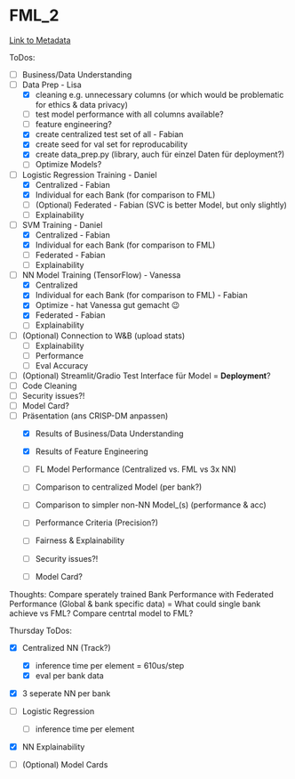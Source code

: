 # FML_2
[Link to Metadata](https://archive.ics.uci.edu/dataset/2/adult)

ToDos:

- [ ] Business/Data Understanding
- [ ] Data Prep - Lisa
  - [x] cleaning e.g. unnecessary columns (or which would be problematic for ethics & data privacy)
  - [ ] test model performance with all columns available?
  - [ ] feature engineering?
  - [x] create centralized test set of all - Fabian
  - [x] create seed for val set for reproducability
  - [x] create data_prep.py (library, auch für einzel Daten für deployment?)
  - [ ] Optimize Models?
- [ ] Logistic Regression Training - Daniel
  - [x] Centralized - Fabian
  - [x] Individual for each Bank (for comparison to FML)
  - [ ] (Optional) Federated - Fabian (SVC is better Model, but only slightly)
  - [ ] Explainability
- [ ] SVM Training - Daniel 
  - [x] Centralized - Fabian
  - [x] Individual for each Bank (for comparison to FML)
  - [ ] Federated - Fabian
  - [ ] Explainability
- [ ] NN Model Training (TensorFlow) - Vanessa
  - [x] Centralized
  - [x] Individual for each Bank (for comparison to FML) - Fabian
  - [x] Optimize - hat Vanessa gut gemacht 😉
  - [x] Federated - Fabian
  - [ ] Explainability
- [ ] (Optional) Connection to W&B (upload stats)
  - [ ] Explainability
  - [ ] Performance
  - [ ] Eval Accuracy
- [ ] (Optional) Streamlit/Gradio Test Interface für Model = **Deployment**?
- [ ] Code Cleaning
- [ ] Security issues?!
- [ ] Model Card?
- [ ] Präsentation (ans CRISP-DM anpassen)
  - [x] Results of Business/Data Understanding
  - [x] Results of Feature Engineering
  - [ ] FL Model Performance (Centralized vs. FML vs 3x NN)
  - [ ] Comparison to centralized Model (per bank?)
  - [ ] Comparison to simpler non-NN Model_(s) (performance & acc)
  - [ ] Performance Criteria (Precision?)
  - [ ] Fairness & Explainability
  - [ ] Security issues?!
  - [ ] Model Card?


Thoughts:
Compare sperately trained Bank Performance with Federated Performance (Global & bank specific data) = What could single bank achieve vs FML?
Compare centrtal model to FML?

Thursday ToDos:
- [x] Centralized NN (Track?)
    - [x] inference time per element = 610us/step
    - [x] eval per bank data
- [x] 3 seperate NN per bank
- [ ] Logistic Regression 
    - [ ] inference time per element 
- [x] NN Explainability
- [ ] (Optional) Model Cards


